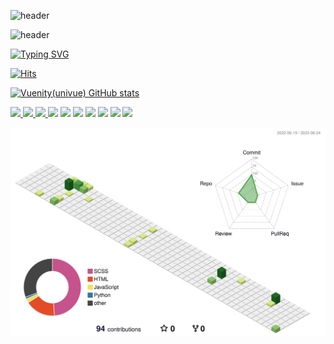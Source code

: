 ![header](https://capsule-render.vercel.app/api?type=egg&color=timeGradient&text=Hello%20%20vuenity%20World%20&animation=twinkling&fontSize=42&fontAlignY=44&fontAlign=80&height=242)

![header](https://capsule-render.vercel.app/api?type=waving&color=gradient&height=120&animation=fadeIn&section=footer&text=🚌&fontAlign=70)

[![Typing SVG](https://readme-typing-svg.herokuapp.com/?color=f0f6fc&lines=Hello+Vuenity+World&font=Redressed&size=40)](https://git.io/typing-svg)

[![Hits](https://hits.seeyoufarm.com/api/count/incr/badge.svg?url=https%3A%2F%2Fgithub.com%2Fallitail&count_bg=%23F9D85B&title_bg=%235CA8F3&icon=vue-dot-js.svg&icon_color=%2357BD85&title=vuenity%28univue%29%2Fgithub&edge_flat=false)](https://hits.seeyoufarm.com)

[![Vuenity(univue) GitHub stats](https://github-readme-stats.vercel.app/api?username=allitail&show_icons=true&theme=gruvbox&include_all_commits=true&count_private=true&hide_border=true)](https://github.com/gangyuji/github-readme-status)

<a href="s">
  <img src="https://github-readme-stats.vercel.app/api/top-langs/?username=allitail&exclude_repo=allitail.github.io&layout=compact&theme=tokyonight" />
</a>
<a href="s">
  <img src="https://github-readme-stats.vercel.app/api?username=allitail&theme=tokyonight&show_icons=true" width="42%" />

  <img src="https://raw.githubusercontent.com/allitail/github-stats-transparent/output/generated/languages.svg" width="49.2%" />
</a>


<img src="https://img.shields.io/badge/HTML5-CA5534?style=flat-square&logo=HTML5&logoColor=#D35736"/>

<img src="https://img.shields.io/badge/CSS3-1572B6?style=flat-square&logo=CSS3&logoColor=#5399D1"/>
<img src="https://img.shields.io/badge/SASS-719DC5?style=flat-square&logo=Sass&logoColor=#BF6C97"/>

<img src="https://img.shields.io/badge/JAVASCRIPT-F7DF1E?style=flat-square&logo=JavaScript&logoColor=#F9D85B"/>

<img src="https://img.shields.io/badge/VUE-4FC08D?style=flat-square&logo=Vue.js&logoColor=#57BD85"/>
<img src="https://img.shields.io/badge/VUETIFY-1867C0?style=flat-square&logo=Vuetify&logoColor=#5CA8F3"/>

<img src="https://img.shields.io/badge/THREE.JS-4FC08D?style=flat-square&logo=Three.js&logoColor=#1F2127"/>

![](./profile-3d-contrib/profile-green-animate.svg)



